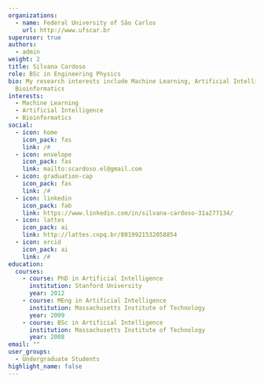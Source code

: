 ```yaml
---
organizations:
  - name: Federal University of São Carlos
    url: http://www.ufscar.br
superuser: true
authors:
  - admin
weight: 2
title: Silvana Cardoso
role: BSc in Engineering Physics
bio: My research interests include Machine Learning, Artificial Intelligence and
  Bioinformatics
interests:
  - Machine Learning
  - Artificial Intelligence
  - Bioinformatics
social:
  - icon: home
    icon_pack: fas
    link: /#
  - icon: envelope
    icon_pack: fas
    link: mailto:scardoso.el@gmail.com
  - icon: graduation-cap
    icon_pack: fas
    link: /#
  - icon: linkedin
    icon_pack: fab
    link: https://www.linkedin.com/in/silvana-cardoso-31a277134/
  - icon: lattes
    icon_pack: ai
    link: http://lattes.cnpq.br/8019921532058854
  - icon: orcid
    icon_pack: ai
    link: /#
education:
  courses:
    - course: PhD in Artificial Intelligence
      institution: Stanford University
      year: 2012
    - course: MEng in Artificial Intelligence
      institution: Massachusetts Institute of Technology
      year: 2009
    - course: BSc in Artificial Intelligence
      institution: Massachusetts Institute of Technology
      year: 2008
email: ""
user_groups:
  - Undergraduate Students
highlight_name: false
---
```

